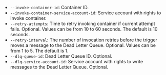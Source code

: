 * `--invoke-container-id`: Container ID.
* `--invoke-container-service-account-id`: Service account with rights to invoke container.
* `--retry-attempts`: Time to retry invoking container if current attempt fails. Optional. Values can be from 10 to 60 seconds. The default is 10 seconds.
* `--retry-interval`: The number of invocation retries before the trigger moves a message to the Dead Letter Queue. Optional. Values can be from 1 to 5. The default is 1.
* `--dlq-queue-id`: Dead Letter Queue ID. Optional.
* `--dlq-service-account-id`: Service account with rights to write messages to the Dead Letter Queue. Optional.